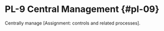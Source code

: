 # PL-9 Central Management {#pl-09}

Centrally manage [Assignment: controls and related processes].

